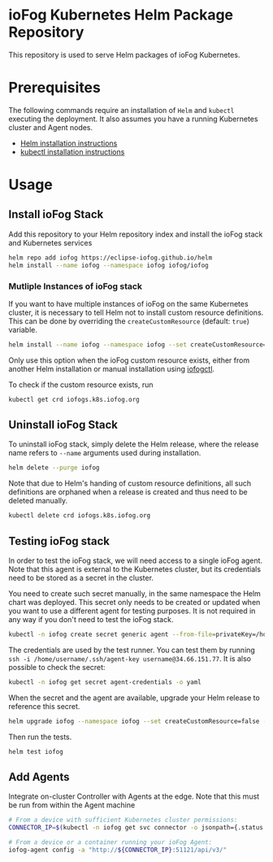 # ioFog Kubernetes Helm Package Repository

This repository is used to serve Helm packages of ioFog Kubernetes.


# Prerequisites

The following commands require an installation of `Helm` and `kubectl` executing the deployment. It also assumes you have a running Kubernetes cluster and Agent nodes.

* [Helm installation instructions](https://helm.sh/docs/using_helm/#installing-helm)
* [kubectl installation instructions](https://kubernetes.io/docs/tasks/tools/install-kubectl/)

# Usage

## Install ioFog Stack

Add this repository to your Helm repository index and install the ioFog stack and Kubernetes services

```bash
helm repo add iofog https://eclipse-iofog.github.io/helm
helm install --name iofog --namespace iofog iofog/iofog
```

### Mutliple Instances of ioFog stack

If you want to have multiple instances of ioFog on the same Kubernetes cluster, it is necessary to tell Helm not to install custom resource definitions. This can be done by overriding the `createCustomResource` (default: `true`) variable.

```bash
helm install --name iofog --namespace iofog --set createCustomResource=false iofog/iofog
```
 
Only use this option when the ioFog custom resource exists, either from another Helm installation or manual installation using [iofogctl](https://github.com/eclipse-iofog/iofogctl).

To check if the custom resource exists, run
```bash
kubectl get crd iofogs.k8s.iofog.org
```

## Uninstall ioFog Stack

To uninstall ioFog stack, simply delete the Helm release, where the release name refers to `--name` arguments used during installation. 

```bash
helm delete --purge iofog
```

Note that due to Helm's handing of custom resource definitions, all such definitions are orphaned when a release is created and thus need to be deleted manually.

```bash
kubectl delete crd iofogs.k8s.iofog.org 
```

## Testing ioFog stack

In order to test the ioFog stack, we will need access to a single ioFog agent. Note that this agent is external to the Kubernetes cluster, but its credentials need to be stored as a secret in the cluster.

You need to create such secret manually, in the same namespace the Helm chart was deployed. This secret only needs to be created or updated when you want to use a different agent for testing purposes. It is not required in any way if you don't need to test the ioFog stack.

```bash
kubectl -n iofog create secret generic agent --from-file=privateKey=/home/username/.ssh/agent-key --from-literal=URI=username@34.66.151.77
```

The credentials are used by the test runner. You can test them by running `ssh -i /home/username/.ssh/agent-key username@34.66.151.77`. It is also possible to check the secret:

```bash
kubectl -n iofog get secret agent-credentials -o yaml
```

When the secret and the agent are available, upgrade your Helm release to reference this secret.

```bash
helm upgrade iofog --namespace iofog --set createCustomResource=false --set test.credentials=agent-credentials iofog/iofog
```

Then run the tests.

```bash
helm test iofog
```

## Add Agents

Integrate on-cluster Controller with Agents at the edge. Note that this must be run from within the Agent machine
```bash
# From a device with sufficient Kubernetes cluster permissions:
CONNECTOR_IP=$(kubectl -n iofog get svc connector -o jsonpath={.status.loadBalancer.ingress[0].ip})

# From a device or a container running your ioFog Agent: 
iofog-agent config -a "http://${CONNECTOR_IP}:51121/api/v3/"
```
